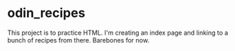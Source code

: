 # odin_recipes
This project is to practice HTML. I'm creating an index page and linking to a bunch of recipes from there. Barebones for now.